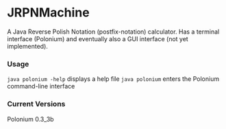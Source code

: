 JRPNMachine
===========

A Java Reverse Polish Notation (postfix-notation) calculator. Has a terminal interface (Polonium) and eventually also a GUI interface (not yet implemented).

### Usage
```java polonium -help``` displays a help file
```java polonium``` enters the Polonium command-line interface

### Current Versions

  Polonium 0.3_3b
